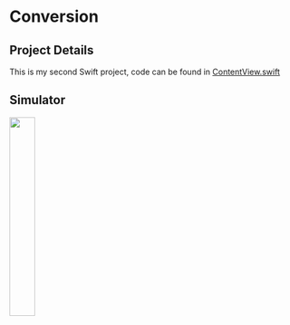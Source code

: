 # Conversion

## Project Details
This is my second Swift project, code can be found in [ContentView.swift](https://github.com/KristinnGodfrey/Conversion/blob/master/Challenge%20Day/ContentView.swift)

## Simulator
<p align="left">
  <img src="/Challenge%20Day/p1.png" width="30%" /> 
</p>

